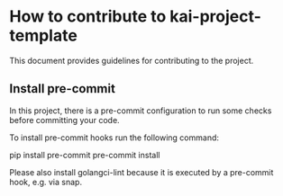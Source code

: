 # How to contribute to kai-project-template

This document provides guidelines for contributing to the  project.

## Install pre-commit

In this project, there is a pre-commit configuration to run some checks before committing your code.

To install pre-commit hooks run the following command:

pip install pre-commit
pre-commit install

Please also install golangci-lint because it is executed by a pre-commit hook, e.g. via snap.
